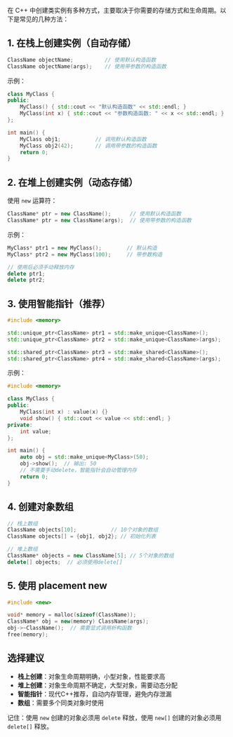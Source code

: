 在 C++ 中创建类实例有多种方式，主要取决于你需要的存储方式和生命周期。以下是常见的几种方法：

## 1. 在栈上创建实例（自动存储）

```cpp
ClassName objectName;          // 使用默认构造函数
ClassName objectName(args);    // 使用带参数的构造函数
```

示例：
```cpp
class MyClass {
public:
    MyClass() { std::cout << "默认构造函数" << std::endl; }
    MyClass(int x) { std::cout << "参数构造函数: " << x << std::endl; }
};

int main() {
    MyClass obj1;           // 调用默认构造函数
    MyClass obj2(42);       // 调用带参数的构造函数
    return 0;
}
```

## 2. 在堆上创建实例（动态存储）

使用 `new` 运算符：

```cpp
ClassName* ptr = new ClassName();      // 使用默认构造函数
ClassName* ptr = new ClassName(args);  // 使用带参数的构造函数
```

示例：
```cpp
MyClass* ptr1 = new MyClass();        // 默认构造
MyClass* ptr2 = new MyClass(100);     // 带参数构造

// 使用后必须手动释放内存
delete ptr1;
delete ptr2;
```

## 3. 使用智能指针（推荐）

```cpp
#include <memory>

std::unique_ptr<ClassName> ptr1 = std::make_unique<ClassName>();
std::unique_ptr<ClassName> ptr2 = std::make_unique<ClassName>(args);

std::shared_ptr<ClassName> ptr3 = std::make_shared<ClassName>();
std::shared_ptr<ClassName> ptr4 = std::make_shared<ClassName>(args);
```

示例：
```cpp
#include <memory>

class MyClass {
public:
    MyClass(int x) : value(x) {}
    void show() { std::cout << value << std::endl; }
private:
    int value;
};

int main() {
    auto obj = std::make_unique<MyClass>(50);
    obj->show();  // 输出: 50
    // 不需要手动delete，智能指针会自动管理内存
    return 0;
}
```

## 4. 创建对象数组

```cpp
// 栈上数组
ClassName objects[10];           // 10个对象的数组
ClassName objects[] = {obj1, obj2}; // 初始化列表

// 堆上数组
ClassName* objects = new ClassName[5]; // 5个对象的数组
delete[] objects;  // 必须使用delete[]
```

## 5. 使用 placement new

```cpp
#include <new>

void* memory = malloc(sizeof(ClassName));
ClassName* obj = new(memory) ClassName(args);
obj->~ClassName();  // 需要显式调用析构函数
free(memory);
```

## 选择建议

- **栈上创建**：对象生命周期明确，小型对象，性能要求高
- **堆上创建**：对象生命周期不确定，大型对象，需要动态分配
- **智能指针**：现代C++推荐，自动内存管理，避免内存泄漏
- **数组**：需要多个同类对象时使用

记住：使用 `new` 创建的对象必须用 `delete` 释放，使用 `new[]` 创建的对象必须用 `delete[]` 释放。